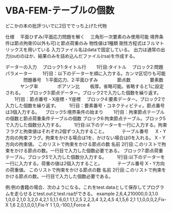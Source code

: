 # VBA-FEM-テーブルの個数
どこかの本の批評ついでに2日ででっち上げた代物</br>

仕様
　平面ひずみ/平面応力問題を解く
　三角形一次要素のみ使用可能
 境界条件は節点拘束(0以外も可)と節点荷重のみ
 物性値は1種類
 剛性方程式はフルマトリックスを用いている
 入力ファイル名はdataで固定している。
 出力は通常の出力(out)のほか、結果のみを詰め込んだファイル(rsa)を作成する。

データーの入力
　ブロック1:タイトル行
 　　1行目:タイトル
　ブロック2:問題パラメーター
 　　1行目：以下のデーターを順に入力する。カンマ区切りも可能
　　　　問題番号　1:平面応力、2:平面ひずみ
　　　　節点数
　　　　要素数
 　　　 ヤング率
　　　　ポアソン比
   　　板厚。省略可能。省略すると1に設定される。
　ブロック3:節点データー。ブロック2で入力した個数を繰り返す。
 　　1行目：節点番号・X座標・Y座標
　ブロック4:要素データー。ブロック2で入力した個数を繰り返す。
 　　1行目：要素番号・コネクティビティ。節点番号は3個入力する。
　ブロック5:境界条件の始まり
  　　1行目：拘束節点テーブルの個数と節点荷重条件テーブルの個数
  ブロック6:拘束節点テーブル。ブロック5で入力した個数分入力する。
  　　1行目:以下のデーターを一行に入力する。拘束フラグと拘束値はそれぞれ2個ずつ入力すること。
    　　　テーブル番号
       　 X・Y方向の拘束フラグ。拘束をかける場合は1を、かけない場合は0を入れる。
          X・Y方向の拘束値。
          このリストで拘束をかける節点の数
          名前
      2行目:このリストで拘束をかける節点の数。一行目で入力した個数必要である。
  ブロック7:節点荷重テーブル。ブロック5で入力した個数分入力する。
  　　1行目:以下のデーターを一行に入力する。荷重の値は2個入力すること。
    　　　テーブル番号
          X・Y方向の荷重値。
          このリストで拘束をかける節点の数
          名前
      2行目:このリストで拘束をかける節点の数。一行目で入力した個数必要である。

例:例の書籍の場合、次のようになる。これをtest.dataとして保存してプログラムを走らせるとtest.outとtest.rsaができる。
example
2,6,4,210000,0.3,1.0
1,0,0
2,1,0
3,2,0
4,2,1
5,1,1
6,0,1
1,1,2,5
2,2,3,4
3,2,4,5
4,1,5,6
2,1
1,1,0,0,0,2,Fix-X
1,6
2,0,1,0,0,1,Fix-Y
1
1,0,-100,1,Force
4
